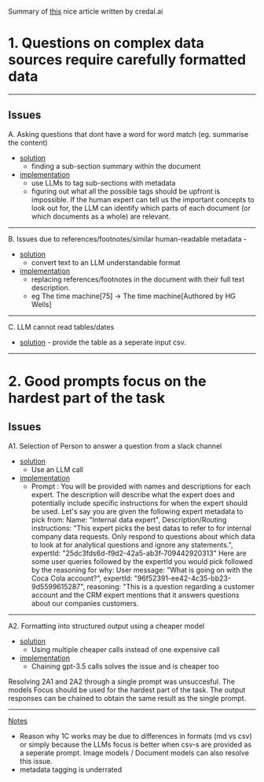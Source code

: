 Summary of [this](https://www.credal.ai/blog/takeaways-from-using-llms-on-corporate-documents) nice article written by credal.ai 
# 1. Questions on complex data sources require carefully formatted data
---
## Issues
A. Asking questions that dont have a word for word match (eg. summarise the content)
- <u>solution</u>
  -  finding a sub-section summary within the document
- <u>implementation</u>
  - use LLMs to tag sub-sections with metadata
  - figuring out what all the possible tags should be upfront is impossible. If the human expert can tell us the important concepts to look out for, the LLM can identify which parts of each document (or which documents as a whole) are relevant.
---
B. Issues due to references/footnotes/similar human-readable metadata - 
- <u>solution</u>
  -  convert text to an LLM understandable format
- <u>implementation</u>
  -  replacing references/footnotes in the document with their full text description.
  -  eg The time machine[75] -> The time machine[Authored by HG Wells]
    
---
C. LLM cannot read tables/dates 
- <u>solution</u> - provide the table as a seperate input csv. 

---
# 2. Good prompts focus on the hardest part of the task
## Issues

A1. Selection of Person to answer a question from a slack channel
- <u>solution</u>
  - Use an LLM call 
- <u>implementation</u>
  -  Prompt : You will be provided with names and descriptions for each expert. The description will describe what the expert does and potentially include specific instructions for when the expert should be used.  Let's say you are given the following expert metadata to pick from:
  Name: "Internal data expert", Description/Routing instructions: "This expert picks the best datas to refer to for internal company data requests. Only respond to questions about which data to look at for analytical questions and ignore any statements.", expertId: "25dc3fds6d-f9d2-42a5-ab3f-709442920313"
Here are some user queries followed by the expertId you would pick followed by the reasoning for why:
  User message: "What is going on with the Coca Cola account?", expertId: "96f52391-ee42-4c35-bb23-9d5599615287", reasoning: "This is a question regarding a customer account and the CRM expert mentions that it answers questions about our companies customers.

---
A2. Formatting into structured output using a cheaper model
- <u>solution</u>
  - Using multiple cheaper calls instead of one expensive call
- <u>implementation</u>
  - Chaining gpt-3.5 calls solves the issue and is cheaper too

Resolving 2A1 and 2A2 through a single prompt was unsuccesful. The models Focus should be used for the hardest part of the task. The output responses can be chained to obtain the same result as the single prompt.
 

-----

<u>Notes</u>
- Reason why 1C works may be due to differences in formats (md vs csv) or simply because the LLMs focus is better when csv-s are provided as a seperate prompt. Image models / Document models can also resolve this issue.
- metadata tagging is underrated
